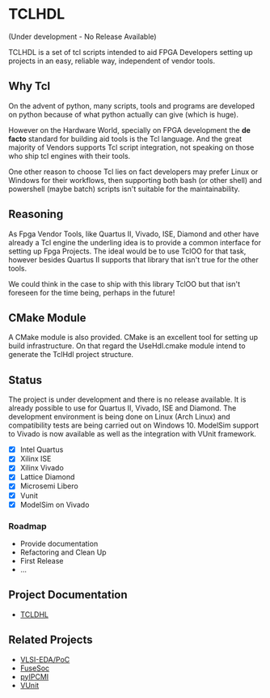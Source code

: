 # TCLHDL 
(Under development - No Release Available)

TCLHDL is a set of tcl scripts intended to aid FPGA Developers setting up projects
in an easy, reliable way, independent of vendor tools.

## Why Tcl
On the advent of python, many scripts, tools and programs are developed on python
because of what python actually can give (which is huge).

However on the Hardware World, specially on FPGA development the **de facto**
standard for building aid tools is the Tcl language. And the great majority of
Vendors supports Tcl script integration, not speaking on those who ship tcl engines
with their tools.

One other reason to choose Tcl lies on fact developers may prefer Linux or Windows
for their workflows, then supporting both bash (or other shell) and powershell
(maybe batch) scripts isn't suitable for the maintainability.

## Reasoning
As Fpga Vendor Tools, like Quartus II, Vivado, ISE, Diamond and other have already
a Tcl engine the underling idea is to provide a common interface for setting up
Fpga Projects. The ideal would be to use TclOO for that task, however besides
Quartus II supports that library that isn't true for the other tools.

We could think in the case to ship with this library TclOO but that isn't foreseen
for the time being, perhaps in the future!

## CMake Module
A CMake module is also provided.
CMake is an excellent tool for setting up build infrastructure. On that regard
the UseHdl.cmake module intend to generate the TclHdl project structure.

## Status
The project is under development and there is no release available.
It is already possible to use for Quartus II, Vivado, ISE and Diamond.
The development environment is being done on Linux (Arch Linux) and compatibility
tests are being carried out on Windows 10.
ModelSim support to Vivado is now available as well as the integration with VUnit
framework.

- [x] Intel Quartus
- [x] Xilinx ISE
- [x] Xilinx Vivado
- [x] Lattice Diamond
- [x] Microsemi Libero
- [x] Vunit
- [x] ModelSim on Vivado

### Roadmap

* Provide documentation
* Refactoring and Clean Up
* First Release
* ...

## Project Documentation

* [TCLDHL](https://pffmachado.github.io/TclHdl)

## Related Projects

* [VLSI-EDA/PoC](https://github.com/VLSI-EDA/PoC)
* [FuseSoc](https://github.com/olofk/fusesoc)
* [pyIPCMI](https://github.com/Paebbels/pyIPCMI)
* [VUnit](https://github.com/VUnit/vunit)

